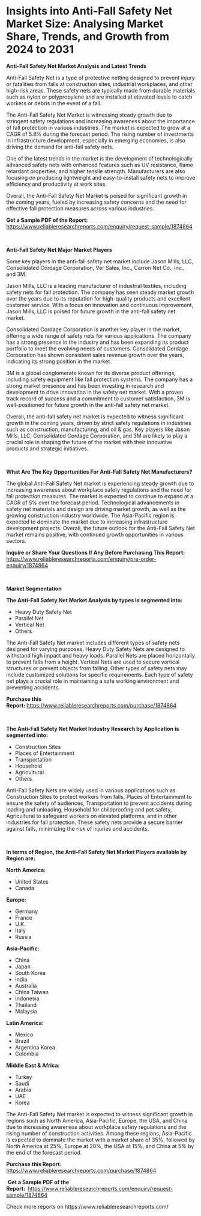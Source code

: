 <p><h1>Insights into Anti-Fall Safety Net Market Size: Analysing Market Share, Trends, and Growth from 2024 to 2031</h1></p><p><strong>Anti-Fall Safety Net Market Analysis and Latest Trends</strong></p>
<p><p>Anti-Fall Safety Net is a type of protective netting designed to prevent injury or fatalities from falls at construction sites, industrial workplaces, and other high-risk areas. These safety nets are typically made from durable materials such as nylon or polypropylene and are installed at elevated levels to catch workers or debris in the event of a fall.</p><p>The Anti-Fall Safety Net Market is witnessing steady growth due to stringent safety regulations and increasing awareness about the importance of fall protection in various industries. The market is expected to grow at a CAGR of 5.8% during the forecast period. The rising number of investments in infrastructure development, especially in emerging economies, is also driving the demand for anti-fall safety nets.</p><p>One of the latest trends in the market is the development of technologically advanced safety nets with enhanced features such as UV resistance, flame retardant properties, and higher tensile strength. Manufacturers are also focusing on producing lightweight and easy-to-install safety nets to improve efficiency and productivity at work sites.</p><p>Overall, the Anti-Fall Safety Net Market is poised for significant growth in the coming years, fueled by increasing safety concerns and the need for effective fall protection measures across various industries.</p></p>
<p><strong>Get a Sample PDF of the Report:&nbsp;</strong> <a href="https://www.reliableresearchreports.com/enquiry/request-sample/1874864">https://www.reliableresearchreports.com/enquiry/request-sample/1874864</a></p>
<p>&nbsp;</p>
<p><strong>Anti-Fall Safety Net Major Market Players</strong></p>
<p><p>Some key players in the anti-fall safety net market include Jason Mills, LLC, Consolidated Cordage Corporation, Ver Sales, Inc., Carron Net Co., Inc., and 3M.</p><p>Jason Mills, LLC is a leading manufacturer of industrial textiles, including safety nets for fall protection. The company has seen steady market growth over the years due to its reputation for high-quality products and excellent customer service. With a focus on innovation and continuous improvement, Jason Mills, LLC is poised for future growth in the anti-fall safety net market.</p><p>Consolidated Cordage Corporation is another key player in the market, offering a wide range of safety nets for various applications. The company has a strong presence in the industry and has been expanding its product portfolio to meet the evolving needs of customers. Consolidated Cordage Corporation has shown consistent sales revenue growth over the years, indicating its strong position in the market.</p><p>3M is a global conglomerate known for its diverse product offerings, including safety equipment like fall protection systems. The company has a strong market presence and has been investing in research and development to drive innovation in the safety net market. With a proven track record of success and a commitment to customer satisfaction, 3M is well-positioned for future growth in the anti-fall safety net market.</p><p>Overall, the anti-fall safety net market is expected to witness significant growth in the coming years, driven by strict safety regulations in industries such as construction, manufacturing, and oil & gas. Key players like Jason Mills, LLC, Consolidated Cordage Corporation, and 3M are likely to play a crucial role in shaping the future of the market with their innovative products and strategic initiatives.</p></p>
<p>&nbsp;</p>
<p><strong>What Are The Key Opportunities For Anti-Fall Safety Net Manufacturers?</strong></p>
<p><p>The global Anti-Fall Safety Net market is experiencing steady growth due to increasing awareness about workplace safety regulations and the need for fall protection measures. The market is expected to continue to expand at a CAGR of 5% over the forecast period. Technological advancements in safety net materials and design are driving market growth, as well as the growing construction industry worldwide. The Asia-Pacific region is expected to dominate the market due to increasing infrastructure development projects. Overall, the future outlook for the Anti-Fall Safety Net market remains positive, with continued growth opportunities in various sectors.</p></p>
<p><strong>Inquire or Share Your Questions If Any Before Purchasing This Report:</strong> <a href="https://www.reliableresearchreports.com/enquiry/pre-order-enquiry/1874864">https://www.reliableresearchreports.com/enquiry/pre-order-enquiry/1874864</a></p>
<p>&nbsp;</p>
<p><strong>Market Segmentation</strong></p>
<p><strong>The Anti-Fall Safety Net Market Analysis by types is segmented into:</strong></p>
<p><ul><li>Heavy Duty Safety Net</li><li>Parallel Net</li><li>Vertical Net</li><li>Others</li></ul></p>
<p><p>The Anti-Fall Safety Net market includes different types of safety nets designed for varying purposes. Heavy Duty Safety Nets are designed to withstand high impact and heavy loads. Parallel Nets are placed horizontally to prevent falls from a height. Vertical Nets are used to secure vertical structures or prevent objects from falling. Other types of safety nets may include customized solutions for specific requirements. Each type of safety net plays a crucial role in maintaining a safe working environment and preventing accidents.</p></p>
<p><strong>Purchase this Report:&nbsp;</strong><a href="https://www.reliableresearchreports.com/purchase/1874864">https://www.reliableresearchreports.com/purchase/1874864</a></p>
<p>&nbsp;</p>
<p><strong>The Anti-Fall Safety Net Market Industry Research by Application is segmented into:</strong></p>
<p><ul><li>Construction Sites</li><li>Places of Entertainment</li><li>Transportation</li><li>Household</li><li>Agricultural</li><li>Others</li></ul></p>
<p><p>Anti-Fall Safety Nets are widely used in various applications such as Construction Sites to protect workers from falls, Places of Entertainment to ensure the safety of audiences, Transportation to prevent accidents during loading and unloading, Household for childproofing and pet safety, Agricultural to safeguard workers on elevated platforms, and in other industries for fall protection. These safety nets provide a secure barrier against falls, minimizing the risk of injuries and accidents.</p></p>
<p>&nbsp;</p>
<p><strong>In terms of Region, the Anti-Fall Safety Net Market Players available by Region are:</strong></p>
<p>
    <p> <strong> North America: </strong>
        <ul>
            <li>United States</li>
            <li>Canada</li>
        </ul>
        </p> 
    <p> <strong> Europe: </strong>
        <ul>
            <li>Germany</li>
            <li>France</li>
            <li>U.K.</li>
            <li>Italy</li>
            <li>Russia</li>
        </ul>
        </p> 
    <p> <strong> Asia-Pacific: </strong>
        <ul>
            <li>China</li>
            <li>Japan</li>
            <li>South Korea</li>
            <li>India</li>
            <li>Australia</li>
            <li>China Taiwan</li>
            <li>Indonesia</li>
            <li>Thailand</li>
            <li>Malaysia</li>
        </ul>
        </p> 
    <p> <strong> Latin America: </strong>
        <ul>
            <li>Mexico</li>
            <li>Brazil</li>
            <li>Argentina Korea</li>
            <li>Colombia</li>
        </ul>
        </p> 
    <p> <strong> Middle East & Africa: </strong>
        <ul>
            <li>Turkey</li>
            <li>Saudi</li>
            <li>Arabia</li>
            <li>UAE</li>
            <li>Korea</li>
        </ul>
    </p>
    </p>
<p><p>The Anti-Fall Safety Net market is expected to witness significant growth in regions such as North America, Asia-Pacific, Europe, the USA, and China due to increasing awareness about workplace safety regulations and the rising number of construction activities. Among these regions, Asia-Pacific is expected to dominate the market with a market share of 35%, followed by North America at 25%, Europe at 20%, the USA at 15%, and China at 5% by the end of the forecast period.</p></p>
<p><strong>Purchase this Report: </strong><a href="https://www.reliableresearchreports.com/purchase/1874864">https://www.reliableresearchreports.com/purchase/1874864</a></p>
<p>&nbsp;<strong>Get a Sample PDF of the Report:&nbsp;&nbsp;</strong><a href="https://www.reliableresearchreports.com/enquiry/request-sample/1874864">https://www.reliableresearchreports.com/enquiry/request-sample/1874864</a></p>
<p><strong></strong></p>
<p>Check more reports on https://www.reliableresearchreports.com/</p>